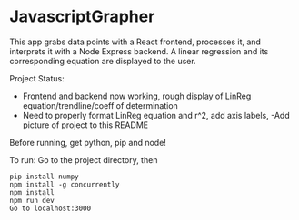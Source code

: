 # JavascriptGrapher


This app grabs data points with a React frontend, processes it, and interprets it with a Node Express backend. A linear regression and its corresponding equation are displayed to the user.

Project Status:
- Frontend and backend now working, rough display of LinReg equation/trendline/coeff of determination
- Need to properly format LinReg equation and r^2, add axis labels, 
-Add picture of project to this README


Before running, get python, pip and node!

 To run:
 Go to the project directory, then
```
pip install numpy
npm install -g concurrently
npm install
npm run dev
Go to localhost:3000
```






